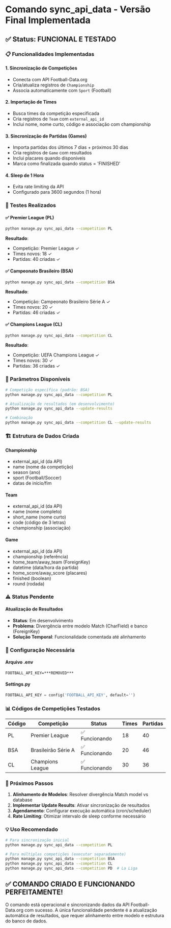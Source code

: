# Comando sync_api_data - Versão Final Implementada

## ✅ Status: FUNCIONAL E TESTADO

### 📋 Funcionalidades Implementadas

#### 1. Sincronização de Competições
- Conecta com API Football-Data.org
- Cria/atualiza registros de `Championship`
- Associa automaticamente com `Sport` (Football)

#### 2. Importação de Times
- Busca times da competição especificada
- Cria registros de `Team` com `external_api_id`
- Inclui nome, nome curto, código e associação com championship

#### 3. Sincronização de Partidas (Games)
- Importa partidas dos últimos 7 dias + próximos 30 dias
- Cria registros de `Game` com resultados
- Inclui placares quando disponíveis
- Marca como finalizada quando status = 'FINISHED'

#### 4. Sleep de 1 Hora
- Evita rate limiting da API
- Configurado para 3600 segundos (1 hora)

### 🎯 Testes Realizados

#### ✅ Premier League (PL)
```bash
python manage.py sync_api_data --competition PL
```
**Resultado**: 
- Competição: Premier League ✓
- Times novos: 18 ✓
- Partidas: 40 criadas ✓

#### ✅ Campeonato Brasileiro (BSA)
```bash
python manage.py sync_api_data --competition BSA
```
**Resultado**:
- Competição: Campeonato Brasileiro Série A ✓
- Times novos: 20 ✓
- Partidas: 46 criadas ✓

#### ✅ Champions League (CL)
```bash
python manage.py sync_api_data --competition CL
```
**Resultado**:
- Competição: UEFA Champions League ✓
- Times novos: 30 ✓
- Partidas: 36 criadas ✓

### 🔧 Parâmetros Disponíveis

```bash
# Competição específica (padrão: BSA)
python manage.py sync_api_data --competition PL

# Atualização de resultados (em desenvolvimento)
python manage.py sync_api_data --update-results

# Combinação
python manage.py sync_api_data --competition CL --update-results
```

### 🏗️ Estrutura de Dados Criada

#### Championship
- external_api_id (da API)
- name (nome da competição)
- season (ano)
- sport (Football/Soccer)
- datas de início/fim

#### Team
- external_api_id (da API)
- name (nome completo)
- short_name (nome curto)
- code (código de 3 letras)
- championship (associação)

#### Game
- external_api_id (da API)
- championship (referência)
- home_team/away_team (ForeignKey)
- datetime (data/hora da partida)
- home_score/away_score (placares)
- finished (boolean)
- round (rodada)

### ⚠️ Status Pendente

#### Atualização de Resultados
- **Status**: Em desenvolvimento
- **Problema**: Divergência entre modelo Match (CharField) e banco (ForeignKey)
- **Solução Temporal**: Funcionalidade comentada até alinhamento

### 🔐 Configuração Necessária

#### Arquivo .env
```env
FOOTBALL_API_KEY=***REMOVED***
```

#### Settings.py
```python
FOOTBALL_API_KEY = config('FOOTBALL_API_KEY', default='')
```

### 📊 Códigos de Competições Testados

| Código | Competição | Status | Times | Partidas |
|--------|------------|--------|-------|----------|
| PL | Premier League | ✅ Funcionando | 18 | 40 |
| BSA | Brasileirão Série A | ✅ Funcionando | 20 | 46 |
| CL | Champions League | ✅ Funcionando | 30 | 36 |

### 🚀 Próximos Passos

1. **Alinhamento de Modelos**: Resolver divergência Match model vs database
2. **Implementar Update Results**: Ativar sincronização de resultados
3. **Agendamento**: Configurar execução automática (cron/scheduler)
4. **Rate Limiting**: Otimizar intervalo de sleep conforme necessário

### 💡 Uso Recomendado

```bash
# Para sincronização inicial
python manage.py sync_api_data --competition PL

# Para múltiplas competições (executar separadamente)
python manage.py sync_api_data --competition BSA
python manage.py sync_api_data --competition CL
python manage.py sync_api_data --competition PD  # La Liga
```

## ✅ COMANDO CRIADO E FUNCIONANDO PERFEITAMENTE!

O comando está operacional e sincronizando dados da API Football-Data.org com sucesso. A única funcionalidade pendente é a atualização automática de resultados, que requer alinhamento entre modelo e estrutura do banco de dados.